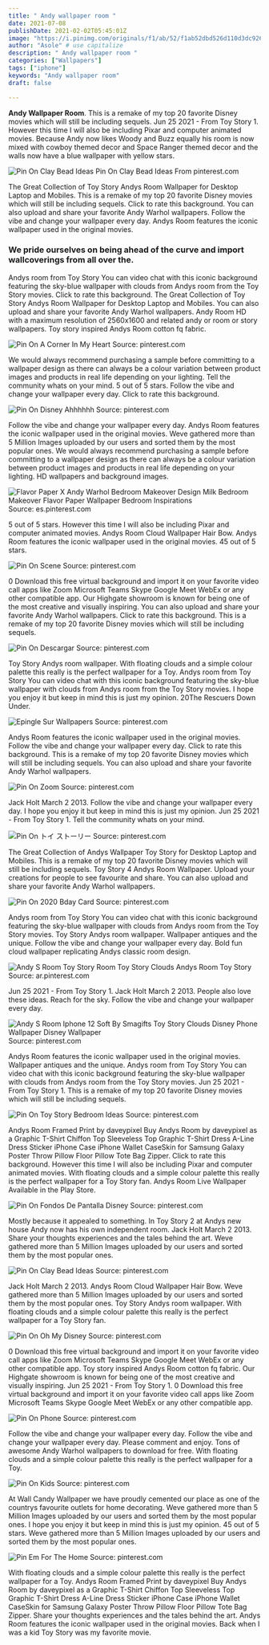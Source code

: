 ```yaml
---
title: " Andy wallpaper room "
date: 2021-07-08
publishDate: 2021-02-02T05:45:01Z
image: "https://i.pinimg.com/originals/f1/ab/52/f1ab52dbd526d110d3dc926b79e33eba.jpg"
author: "Asole" # use capitalize
description: " Andy wallpaper room "
categories: ["Wallpapers"]
tags: ["iphone"]
keywords: "Andy wallpaper room"
draft: false

---
```



**Andy Wallpaper Room**. This is a remake of my top 20 favorite Disney movies which will still be including sequels. Jun 25 2021 - From Toy Story 1. However this time I will also be including Pixar and computer animated movies. Because Andy now likes Woody and Buzz equally his room is now mixed with cowboy themed decor and Space Ranger themed decor and the walls now have a blue wallpaper with yellow stars.

![Pin On Clay Bead Ideas](https://i.pinimg.com/originals/27/a5/a3/27a5a3e32e32369486b5daf17687bd3a.jpg "Pin On Clay Bead Ideas")
Pin On Clay Bead Ideas From pinterest.com


The Great Collection of Toy Story Andys Room Wallpaper for Desktop Laptop and Mobiles. This is a remake of my top 20 favorite Disney movies which will still be including sequels. Click to rate this background. You can also upload and share your favorite Andy Warhol wallpapers. Follow the vibe and change your wallpaper every day. Andys Room features the iconic wallpaper used in the original movies.

### We pride ourselves on being ahead of the curve and import wallcoverings from all over the.

Andys room from Toy Story You can video chat with this iconic background featuring the sky-blue wallpaper with clouds from Andys room from the Toy Story movies. Click to rate this background. The Great Collection of Toy Story Andys Room Wallpaper for Desktop Laptop and Mobiles. You can also upload and share your favorite Andy Warhol wallpapers. Andy Room HD with a maximum resolution of 2560x1600 and related andy or room or story wallpapers. Toy story inspired Andys Room cotton fq fabric.


![Pin On A Corner In My Heart](https://i.pinimg.com/originals/f7/62/ee/f762ee31d9985aa5d9ea333d348c9e2b.jpg "Pin On A Corner In My Heart")
Source: pinterest.com

We would always recommend purchasing a sample before committing to a wallpaper design as there can always be a colour variation between product images and products in real life depending on your lighting. Tell the community whats on your mind. 5 out of 5 stars. Follow the vibe and change your wallpaper every day. Click to rate this background.

![Pin On Disney Ahhhhhh](https://i.pinimg.com/originals/b5/fe/3c/b5fe3ccfe57019b460483c8ecbde3ae1.jpg "Pin On Disney Ahhhhhh")
Source: pinterest.com

Follow the vibe and change your wallpaper every day. Andys Room features the iconic wallpaper used in the original movies. Weve gathered more than 5 Million Images uploaded by our users and sorted them by the most popular ones. We would always recommend purchasing a sample before committing to a wallpaper design as there can always be a colour variation between product images and products in real life depending on your lighting. HD wallpapers and background images.

![Flavor Paper X Andy Warhol Bedroom Makeover Design Milk Bedroom Makeover Flavor Paper Wallpaper Bedroom Inspirations](https://i.pinimg.com/originals/43/f3/1d/43f31d6ee62b5c4037a0ccd50961aa8e.jpg "Flavor Paper X Andy Warhol Bedroom Makeover Design Milk Bedroom Makeover Flavor Paper Wallpaper Bedroom Inspirations")
Source: es.pinterest.com

5 out of 5 stars. However this time I will also be including Pixar and computer animated movies. Andys Room Cloud Wallpaper Hair Bow. Andys Room features the iconic wallpaper used in the original movies. 45 out of 5 stars.

![Pin On Scene](https://i.pinimg.com/originals/a2/0c/af/a20caf714364138e4b0dbf01bed577f7.jpg "Pin On Scene")
Source: pinterest.com

0 Download this free virtual background and import it on your favorite video call apps like Zoom Microsoft Teams Skype Google Meet WebEx or any other compatible app. Our Highgate showroom is known for being one of the most creative and visually inspiring. You can also upload and share your favorite Andy Warhol wallpapers. Click to rate this background. This is a remake of my top 20 favorite Disney movies which will still be including sequels.

![Pin On Descargar](https://i.pinimg.com/originals/14/85/cd/1485cd330019dbc8444e3e549d478d2c.jpg "Pin On Descargar")
Source: pinterest.com

Toy Story Andys room wallpaper. With floating clouds and a simple colour palette this really is the perfect wallpaper for a Toy. Andys room from Toy Story You can video chat with this iconic background featuring the sky-blue wallpaper with clouds from Andys room from the Toy Story movies. I hope you enjoy it but keep in mind this is just my opinion. 20The Rescuers Down Under.

![Epingle Sur Wallpapers](https://i.pinimg.com/originals/a6/63/8d/a6638de503c88cb177a0d116b8878430.jpg "Epingle Sur Wallpapers")
Source: pinterest.com

Andys Room features the iconic wallpaper used in the original movies. Follow the vibe and change your wallpaper every day. Click to rate this background. This is a remake of my top 20 favorite Disney movies which will still be including sequels. You can also upload and share your favorite Andy Warhol wallpapers.

![Pin On Zoom](https://i.pinimg.com/originals/8f/ea/6b/8fea6b9fa6f374835a56943246b29faa.jpg "Pin On Zoom")
Source: pinterest.com

Jack Holt March 2 2013. Follow the vibe and change your wallpaper every day. I hope you enjoy it but keep in mind this is just my opinion. Jun 25 2021 - From Toy Story 1. Tell the community whats on your mind.

![Pin On トイ ストーリー](https://i.pinimg.com/originals/64/1d/c9/641dc95c2625f26bf355006dd174d78d.jpg "Pin On トイ ストーリー")
Source: pinterest.com

The Great Collection of Andys Wallpaper Toy Story for Desktop Laptop and Mobiles. This is a remake of my top 20 favorite Disney movies which will still be including sequels. Toy Story 4 Andys Room Wallpaper. Upload your creations for people to see favourite and share. You can also upload and share your favorite Andy Warhol wallpapers.

![Pin On 2020 Bday Card](https://i.pinimg.com/originals/5c/0d/88/5c0d8882ec64824952d2571c4bd90629.jpg "Pin On 2020 Bday Card")
Source: pinterest.com

Andys room from Toy Story You can video chat with this iconic background featuring the sky-blue wallpaper with clouds from Andys room from the Toy Story movies. Toy Story Andys room wallpaper. Wallpaper antiques and the unique. Follow the vibe and change your wallpaper every day. Bold fun cloud wallpaper replicating Andys classic room design.

![Andy S Room Toy Story Room Toy Story Clouds Andys Room Toy Story](https://i.pinimg.com/564x/b0/32/0a/b0320aa99009b107e4792f932393d1c6.jpg "Andy S Room Toy Story Room Toy Story Clouds Andys Room Toy Story")
Source: ar.pinterest.com

Jun 25 2021 - From Toy Story 1. Jack Holt March 2 2013. People also love these ideas. Reach for the sky. Follow the vibe and change your wallpaper every day.

![Andy S Room Iphone 12 Soft By Smagifts Toy Story Clouds Disney Phone Wallpaper Disney Wallpaper](https://i.pinimg.com/originals/5a/40/e9/5a40e92db0cd0ab7e376368d18d59023.jpg "Andy S Room Iphone 12 Soft By Smagifts Toy Story Clouds Disney Phone Wallpaper Disney Wallpaper")
Source: pinterest.com

Andys Room features the iconic wallpaper used in the original movies. Wallpaper antiques and the unique. Andys room from Toy Story You can video chat with this iconic background featuring the sky-blue wallpaper with clouds from Andys room from the Toy Story movies. Jun 25 2021 - From Toy Story 1. This is a remake of my top 20 favorite Disney movies which will still be including sequels.

![Pin On Toy Story Bedroom Ideas](https://i.pinimg.com/originals/c7/06/97/c706973682fe32e3c21b8eedb1075024.jpg "Pin On Toy Story Bedroom Ideas")
Source: pinterest.com

Andys Room Framed Print by daveypixel Buy Andys Room by daveypixel as a Graphic T-Shirt Chiffon Top Sleeveless Top Graphic T-Shirt Dress A-Line Dress Sticker iPhone Case iPhone Wallet CaseSkin for Samsung Galaxy Poster Throw Pillow Floor Pillow Tote Bag Zipper. Click to rate this background. However this time I will also be including Pixar and computer animated movies. With floating clouds and a simple colour palette this really is the perfect wallpaper for a Toy Story fan. Andys Room Live Wallpaper Available in the Play Store.

![Pin On Fondos De Pantalla Disney](https://i.pinimg.com/originals/ae/e5/f4/aee5f45127fd0c961c693195911bcc37.jpg "Pin On Fondos De Pantalla Disney")
Source: pinterest.com

Mostly because it appealed to something. In Toy Story 2 at Andys new house Andy now has his own independent room. Jack Holt March 2 2013. Share your thoughts experiences and the tales behind the art. Weve gathered more than 5 Million Images uploaded by our users and sorted them by the most popular ones.

![Pin On Clay Bead Ideas](https://i.pinimg.com/originals/27/a5/a3/27a5a3e32e32369486b5daf17687bd3a.jpg "Pin On Clay Bead Ideas")
Source: pinterest.com

Jack Holt March 2 2013. Andys Room Cloud Wallpaper Hair Bow. Weve gathered more than 5 Million Images uploaded by our users and sorted them by the most popular ones. Toy Story Andys room wallpaper. With floating clouds and a simple colour palette this really is the perfect wallpaper for a Toy Story fan.

![Pin On Oh My Disney](https://i.pinimg.com/originals/88/de/91/88de91f8accbe6b3ecda155d3a2542d9.jpg "Pin On Oh My Disney")
Source: pinterest.com

0 Download this free virtual background and import it on your favorite video call apps like Zoom Microsoft Teams Skype Google Meet WebEx or any other compatible app. Toy story inspired Andys Room cotton fq fabric. Our Highgate showroom is known for being one of the most creative and visually inspiring. Jun 25 2021 - From Toy Story 1. 0 Download this free virtual background and import it on your favorite video call apps like Zoom Microsoft Teams Skype Google Meet WebEx or any other compatible app.

![Pin On Phone](https://i.pinimg.com/originals/ae/94/a7/ae94a7b67cf7fc046faa60dbf493114b.jpg "Pin On Phone")
Source: pinterest.com

Follow the vibe and change your wallpaper every day. Follow the vibe and change your wallpaper every day. Please comment and enjoy. Tons of awesome Andy Warhol wallpapers to download for free. With floating clouds and a simple colour palette this really is the perfect wallpaper for a Toy.

![Pin On Kids](https://i.pinimg.com/originals/48/78/aa/4878aaba7be0d97f8b411b4b0cd2995a.jpg "Pin On Kids")
Source: pinterest.com

At Wall Candy Wallpaper we have proudly cemented our place as one of the countrys favourite outlets for home decorating. Weve gathered more than 5 Million Images uploaded by our users and sorted them by the most popular ones. I hope you enjoy it but keep in mind this is just my opinion. 45 out of 5 stars. Weve gathered more than 5 Million Images uploaded by our users and sorted them by the most popular ones.

![Pin Em For The Home](https://i.pinimg.com/originals/f1/ab/52/f1ab52dbd526d110d3dc926b79e33eba.jpg "Pin Em For The Home")
Source: pinterest.com

With floating clouds and a simple colour palette this really is the perfect wallpaper for a Toy. Andys Room Framed Print by daveypixel Buy Andys Room by daveypixel as a Graphic T-Shirt Chiffon Top Sleeveless Top Graphic T-Shirt Dress A-Line Dress Sticker iPhone Case iPhone Wallet CaseSkin for Samsung Galaxy Poster Throw Pillow Floor Pillow Tote Bag Zipper. Share your thoughts experiences and the tales behind the art. Andys Room features the iconic wallpaper used in the original movies. Back when I was a kid Toy Story was my favorite movie.

